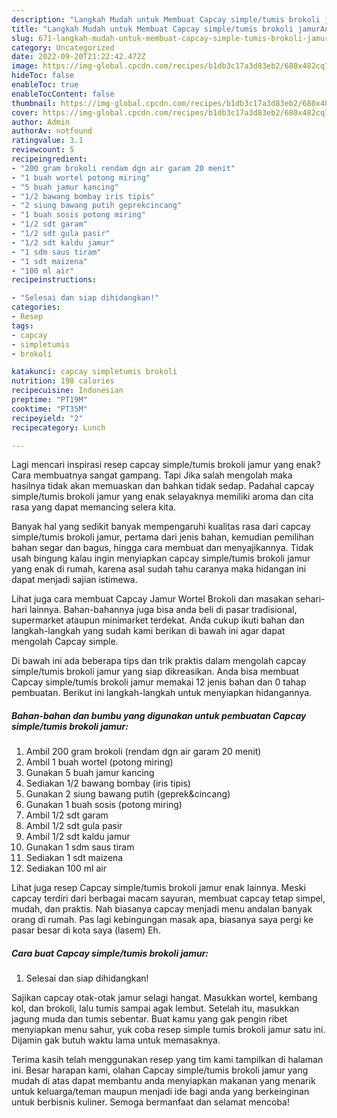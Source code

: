 ```yaml
---
description: "Langkah Mudah untuk Membuat Capcay simple/tumis brokoli jamurAnti Ribet"
title: "Langkah Mudah untuk Membuat Capcay simple/tumis brokoli jamurAnti Ribet"
slug: 671-langkah-mudah-untuk-membuat-capcay-simple-tumis-brokoli-jamuranti-ribet
category: Uncategorized
date: 2022-09-20T21:22:42.472Z
image: https://img-global.cpcdn.com/recipes/b1db3c17a3d83eb2/680x482cq70/capcay-simpletumis-brokoli-jamur-foto-resep-utama.jpg
hideToc: false
enableToc: true
enableTocContent: false
thumbnail: https://img-global.cpcdn.com/recipes/b1db3c17a3d83eb2/680x482cq70/capcay-simpletumis-brokoli-jamur-foto-resep-utama.jpg
cover: https://img-global.cpcdn.com/recipes/b1db3c17a3d83eb2/680x482cq70/capcay-simpletumis-brokoli-jamur-foto-resep-utama.jpg
author: Admin
authorAv: notfound
ratingvalue: 3.1
reviewcount: 5
recipeingredient:
- "200 gram brokoli rendam dgn air garam 20 menit"
- "1 buah wortel potong miring"
- "5 buah jamur kancing"
- "1/2 bawang bombay iris tipis"
- "2 siung bawang putih geprekcincang"
- "1 buah sosis potong miring"
- "1/2 sdt garam"
- "1/2 sdt gula pasir"
- "1/2 sdt kaldu jamur"
- "1 sdm saus tiram"
- "1 sdt maizena"
- "100 ml air"
recipeinstructions:

- "Selesai dan siap dihidangkan!"
categories:
- Resep
tags:
- capcay
- simpletumis
- brokoli

katakunci: capcay simpletumis brokoli 
nutrition: 198 calories
recipecuisine: Indonesian
preptime: "PT19M"
cooktime: "PT35M"
recipeyield: "2"
recipecategory: Lunch

---
```



Lagi mencari inspirasi resep capcay simple/tumis brokoli jamur yang enak? Cara membuatnya sangat gampang. Tapi Jika salah mengolah maka hasilnya tidak akan memuaskan dan bahkan tidak sedap. Padahal capcay simple/tumis brokoli jamur yang enak selayaknya memiliki aroma dan cita rasa yang dapat memancing selera kita.


Banyak hal yang sedikit banyak mempengaruhi kualitas rasa dari capcay simple/tumis brokoli jamur, pertama dari jenis bahan, kemudian pemilihan bahan segar dan bagus, hingga cara membuat dan menyajikannya. Tidak usah bingung kalau ingin menyiapkan capcay simple/tumis brokoli jamur yang enak di rumah, karena asal sudah tahu caranya maka hidangan ini dapat menjadi sajian istimewa.

Lihat juga cara membuat Capcay Jamur Wortel Brokoli dan masakan sehari-hari lainnya. Bahan-bahannya juga bisa anda beli di pasar tradisional, supermarket ataupun minimarket terdekat. Anda cukup ikuti bahan dan langkah-langkah yang sudah kami berikan di bawah ini agar dapat mengolah Capcay simple.


Di bawah ini ada beberapa tips dan trik praktis dalam mengolah capcay simple/tumis brokoli jamur yang siap dikreasikan. Anda bisa membuat Capcay simple/tumis brokoli jamur memakai 12 jenis bahan dan 0 tahap pembuatan. Berikut ini langkah-langkah untuk menyiapkan hidangannya.

<!--inarticleads1-->

##### Bahan-bahan dan bumbu yang digunakan untuk pembuatan Capcay simple/tumis brokoli jamur:

1. Ambil 200 gram brokoli (rendam dgn air garam 20 menit)
1. Ambil 1 buah wortel (potong miring)
1. Gunakan 5 buah jamur kancing
1. Sediakan 1/2 bawang bombay (iris tipis)
1. Gunakan 2 siung bawang putih (geprek&amp;cincang)
1. Gunakan 1 buah sosis (potong miring)
1. Ambil 1/2 sdt garam
1. Ambil 1/2 sdt gula pasir
1. Ambil 1/2 sdt kaldu jamur
1. Gunakan 1 sdm saus tiram
1. Sediakan 1 sdt maizena
1. Sediakan 100 ml air


Lihat juga resep Capcay simple/tumis brokoli jamur enak lainnya. Meski capcay terdiri dari berbagai macam sayuran, membuat capcay tetap simpel, mudah, dan praktis. Nah biasanya capcay menjadi menu andalan banyak orang di rumah. Pas lagi kebingungan masak apa, biasanya saya pergi ke pasar besar di kota saya (lasem) Eh. 

<!--inarticleads2-->

##### Cara buat Capcay simple/tumis brokoli jamur:


1. Selesai dan siap dihidangkan!

Sajikan capcay otak-otak jamur selagi hangat. Masukkan wortel, kembang kol, dan brokoli, lalu tumis sampai agak lembut. Setelah itu, masukkan jagung muda dan tumis sebentar. Buat kamu yang gak pengin ribet menyiapkan menu sahur, yuk coba resep simple tumis brokoli jamur satu ini. Dijamin gak butuh waktu lama untuk memasaknya. 

Terima kasih telah menggunakan resep yang tim kami tampilkan di halaman ini. Besar harapan kami, olahan Capcay simple/tumis brokoli jamur yang mudah di atas dapat membantu anda menyiapkan makanan yang menarik untuk keluarga/teman maupun menjadi ide bagi anda yang berkeinginan untuk berbisnis kuliner. Semoga bermanfaat dan selamat mencoba!
